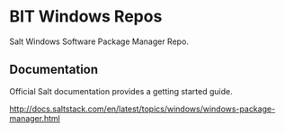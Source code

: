 # BIT Windows Repos

Salt Windows Software Package Manager Repo.

Documentation
-------------

Official Salt documentation provides a getting started guide.

http://docs.saltstack.com/en/latest/topics/windows/windows-package-manager.html

